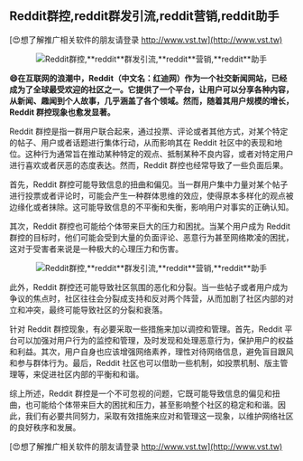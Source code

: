 ## **Reddit群控,**reddit**群发引流,**reddit**营销,**reddit**助手**

[😍想了解推广相关软件的朋友请登录 http://www.vst.tw](http://www.vst.tw)

 <center><img src="https://vst.tw/MP4/tuiguang/png/2.png" alt="Reddit群控,**reddit**群发引流,**reddit**营销,**reddit**助手"></center>

**😄在互联网的浪潮中，Reddit（中文名：红迪网）作为一个社交新闻网站，已经成为了全球最受欢迎的社区之一。它提供了一个平台，让用户可以分享各种内容，从新闻、趣闻到个人故事，几乎涵盖了各个领域。然而，随着其用户规模的增长，Reddit 群控现象也愈发显著。**

Reddit 群控是指一群用户联合起来，通过投票、评论或者其他方式，对某个特定的帖子、用户或者话题进行集体行动，从而影响其在 Reddit 社区中的表现和地位。这种行为通常旨在推动某种特定的观点、抵制某种不良内容，或者对特定用户进行喜欢或者厌恶的态度表达。然而，Reddit 群控也经常导致了一些负面后果。

首先，Reddit 群控可能导致信息的扭曲和偏见。当一群用户集中力量对某个帖子进行投票或者评论时，可能会产生一种群体思维的效应，使得原本多样化的观点被边缘化或者抹除。这可能导致信息的不平衡和失衡，影响用户对事实的正确认知。

其次，Reddit 群控也可能给个体带来巨大的压力和困扰。当某个用户成为 Reddit 群控的目标时，他们可能会受到大量的负面评论、恶意行为甚至网络欺凌的困扰，这对于受害者来说是一种极大的心理压力和伤害。

 <center><img src="https://vst.tw/MP4/tuiguang/png/0.png" alt="Reddit群控,**reddit**群发引流,**reddit**营销,**reddit**助手"></center>

此外，Reddit 群控还可能导致社区氛围的恶化和分裂。当一些帖子或者用户成为争议的焦点时，社区往往会分裂成支持和反对两个阵营，从而加剧了社区内部的对立和冲突，最终可能导致社区的分裂和衰落。

针对 Reddit 群控现象，有必要采取一些措施来加以调控和管理。首先，Reddit 平台可以加强对用户行为的监控和管理，及时发现和处理恶意行为，保护用户的权益和利益。其次，用户自身也应该增强网络素养，理性对待网络信息，避免盲目跟风和参与群体行为。最后，Reddit 社区也可以借助一些机制，如投票机制、版主管理等，来促进社区内部的平衡和和谐。

综上所述，Reddit 群控是一个不可忽视的问题，它既可能导致信息的偏见和扭曲，也可能给个体带来巨大的困扰和压力，甚至影响整个社区的稳定和和谐。因此，我们有必要共同努力，采取有效措施来应对和管理这一现象，以维护网络社区的良好秩序和发展。

[😍想了解推广相关软件的朋友请登录 http://www.vst.tw](http://www.vst.tw)



